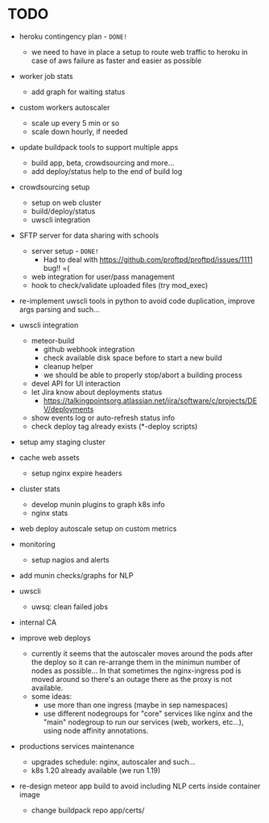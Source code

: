 # TODO

* heroku contingency plan - `DONE!`
    * we need to have in place a setup to route web traffic to heroku in case of aws failure as faster and easier as possible

* worker job stats
    * add graph for waiting status

* custom workers autoscaler
    * scale up every 5 min or so
    * scale down hourly, if needed

* update buildpack tools to support multiple apps
    * build app, beta, crowdsourcing and more...
    * add deploy/status help to the end of build log

* crowdsourcing setup
    * setup on web cluster
    * build/deploy/status
    * uwscli integration

* SFTP server for data sharing with schools
    * server setup - `DONE!`
        * Had to deal with https://github.com/proftpd/proftpd/issues/1111 bug!! =(
    * web integration for user/pass management
    * hook to check/validate uploaded files (try mod_exec)

* re-implement uwscli tools in python to avoid code duplication, improve args parsing and such...

* uwscli integration
    * meteor-build
        * github webhook integration
        * check available disk space before to start a new build
        * cleanup helper
        * we should be able to properly stop/abort a building process
    * devel API for UI interaction
    * let Jira know about deployments status
        * https://talkingpointsorg.atlassian.net/jira/software/c/projects/DEV/deployments
    * show events log or auto-refresh status info
    * check deploy tag already exists (*-deploy scripts)

* setup amy staging cluster

* cache web assets
    * setup nginx expire headers

* cluster stats
    * develop munin plugins to graph k8s info
    * nginx stats

* web deploy autoscale setup on custom metrics

* monitoring
    * setup nagios and alerts

* add munin checks/graphs for NLP

* uwscli
    * uwsq: clean failed jobs

* internal CA

* improve web deploys
    * currently it seems that the autoscaler moves around the pods after the deploy so it can re-arrange them in the minimun number of nodes as possible... In that sometimes the nginx-ingress pod is moved around so there's an outage there as the proxy is not available.
    * some ideas:
        * use more than one ingress (maybe in sep namespaces)
        * use different nodegroups for "core" services like nginx and the "main" nodegroup to run our services (web, workers, etc...), using node affinity annotations.

* productions services maintenance
    * upgrades schedule: nginx, autoscaler and such...
    * k8s 1.20 already available (we run 1.19)

* re-design meteor app build to avoid including NLP certs inside container image
    * change buildpack repo app/certs/
